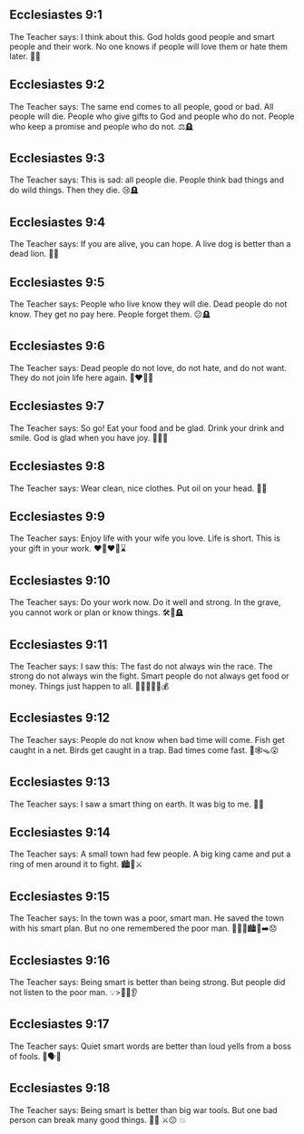 ## Ecclesiastes 9:1
The Teacher says: I think about this. God holds good people and smart people and their work. No one knows if people will love them or hate them later. 🤔🙏
## Ecclesiastes 9:2
The Teacher says: The same end comes to all people, good or bad. All people will die. People who give gifts to God and people who do not. People who keep a promise and people who do not. ⚖️🪦
## Ecclesiastes 9:3
The Teacher says: This is sad: all people die. People think bad things and do wild things. Then they die. 😢🪦
## Ecclesiastes 9:4
The Teacher says: If you are alive, you can hope. A live dog is better than a dead lion. 🐶🦁
## Ecclesiastes 9:5
The Teacher says: People who live know they will die. Dead people do not know. They get no pay here. People forget them. 😕🪦
## Ecclesiastes 9:6
The Teacher says: Dead people do not love, do not hate, and do not want. They do not join life here again. 🚫❤️🚫😠
## Ecclesiastes 9:7
The Teacher says: So go! Eat your food and be glad. Drink your drink and smile. God is glad when you have joy. 🍞🥤😊
## Ecclesiastes 9:8
The Teacher says: Wear clean, nice clothes. Put oil on your head. 👕🧴
## Ecclesiastes 9:9
The Teacher says: Enjoy life with your wife you love. Life is short. This is your gift in your work. ❤️👩‍❤️‍👨⌛
## Ecclesiastes 9:10
The Teacher says: Do your work now. Do it well and strong. In the grave, you cannot work or plan or know things. 🛠️💪🪦
## Ecclesiastes 9:11
The Teacher says: I saw this: The fast do not always win the race. The strong do not always win the fight. Smart people do not always get food or money. Things just happen to all. 🏃‍♂️🏁🥊🍞💰
## Ecclesiastes 9:12
The Teacher says: People do not know when bad time will come. Fish get caught in a net. Birds get caught in a trap. Bad times come fast. 🎣🕸️🪤😮
## Ecclesiastes 9:13
The Teacher says: I saw a smart thing on earth. It was big to me. 👀💡
## Ecclesiastes 9:14
The Teacher says: A small town had few people. A big king came and put a ring of men around it to fight. 🏙️👑⚔️
## Ecclesiastes 9:15
The Teacher says: In the town was a poor, smart man. He saved the town with his smart plan. But no one remembered the poor man. 🧑‍🦱💡🏙️🙂➡️😞
## Ecclesiastes 9:16
The Teacher says: Being smart is better than being strong. But people did not listen to the poor man. 💡>💪🚫👂
## Ecclesiastes 9:17
The Teacher says: Quiet smart words are better than loud yells from a boss of fools. 🤫🗣️🙉
## Ecclesiastes 9:18
The Teacher says: Being smart is better than big war tools. But one bad person can break many good things. 🧠🙂 ⚔️😕 💥
